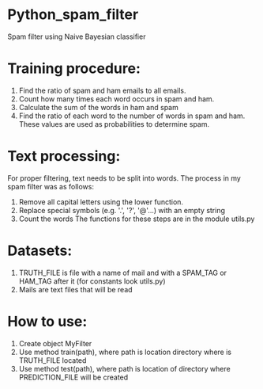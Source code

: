 # Python_spam_filter
Spam filter using Naive Bayesian classifier 
# Training procedure:
1. Find the ratio of spam and ham emails to all emails.
2. Count how many times each word occurs in spam and ham.
3. Calculate the sum of the words in ham and spam
4. Find the ratio of each word to the number of words in spam and ham. These values
are used as probabilities to determine spam.
# Text processing:
For proper filtering, text needs to be split into words. The process in my spam filter
was as follows:
1. Remove all capital letters using the lower function.
2. Replace special symbols (e.g. '.', '?', '@'...) with an empty string
3. Count the words
The functions for these steps are in the module utils.py
# Datasets:
1. TRUTH_FILE is file with a name of mail and with a SPAM_TAG or HAM_TAG after it (for constants look utils.py)
2. Mails are text files that will be read
# How to use:
1. Create object MyFilter
2. Use method train(path), where path is location directory where is TRUTH_FILE located
3. Use method test(path), where path is location of directory where PREDICTION_FILE will be created
